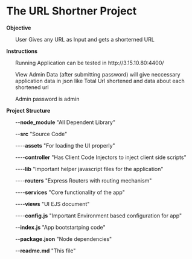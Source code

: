 # The URL Shortner Project
<b>Objective</b>
<ul> User Gives any URL as Input and gets a shorterned URL</ul>
<b>Instructions</b>
<ul> Running Application can be tested in http://3.15.10.80:4400/</ul>
<ul><p>View Admin Data (after submitting password) will give neccessary application data in json
like Total Url shortened and  data about each shortened url<p></ul>
<ul> Admin password is admin</ul>
<b>Project Structure</b>
<ul>--<b>node_module</b>   "All Dependent Library"</ul>
<ul>--<b>src</b>   "Source Code"</ul>
<ul>----<b>assets</b>   "For loading the UI properly"</ul>
<ul>----<b>controller</b>   "Has Client Code Injectors to inject client side scripts"</ul>
<ul>----<b>lib</b>   "Important helper javascript files for the application"</ul>
<ul>----<b>routers</b>   "Express Routers with routing mechanism"</ul>
<ul>----<b>services</b>   "Core functionality of the app"</ul>
<ul>----<b>views</b>   "UI EJS document"</ul>
<ul>----<b>config.js</b>   "Important Environment based configuration for app"</ul>
<ul>--<b>index.js</b>   "App bootstartping code"</ul>
<ul>--<b>package.json</b>   "Node dependencies"</ul>
<ul>--<b>readme.md</b>   "This file"</ul>


